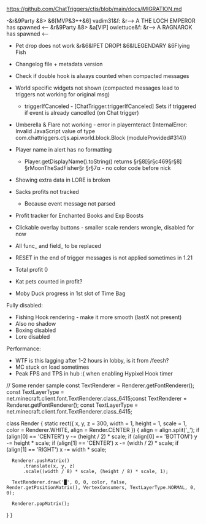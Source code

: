 https://github.com/ChatTriggers/ctjs/blob/main/docs/MIGRATION.md

-&r&9Party &8> &6[MVP&3++&6] vadim31&f: &r--> A THE LOCH EMPEROR has spawned <--
&r&9Party &8> &a[VIP] owlettuce&f: &r--> A RAGNAROK has spawned <--

- Pet drop does not work
&r&6&lPET DROP! &6&lLEGENDARY &6Flying Fish

- Changelog file + metadata version

- Check if double hook is always counted when compacted messages
- World specific widgets not shown (compacted messages lead to triggers not working for original msg)
  - triggerIfCanceled - [ChatTrigger.triggerIfCanceled] Sets if triggered if event is already cancelled (on Chat trigger)
- Umberella & Flare not working - error in playernteract (InternalError: Invalid JavaScript value of type com.chattriggers.ctjs.api.world.block.Block (moduleProvided#314))
- Player name in alert has no formatting
  -  Player.getDisplayName().toString() returns §r§8[§r§c469§r§8] §rMoonTheSadFisher§r §r§7α - no color code before nick

- Showing extra data in LORE is broken

- Sacks profits not tracked
  - Because event message not parsed

- Profit tracker for Enchanted Books and Exp Boosts
- Clickable overlay buttons  - smaller scale renders wrongle, disabled for now
- All func_ and field_ to be replaced
- RESET in the end of trigger messages is not applied sometimes in 1.21
- Total profit 0
- Kat pets counted in profit?

- Moby Duck progress in 1st slot of Time Bag

Fully disabled:
- Fishing Hook rendering - make it more smooth (lastX not present)
- Also no shadow
- Boxing disabled
- Lore disabled

Performance:
- WTF is this lagging after 1-2 hours in lobby, is it from /feesh?
- MC stuck on load sometimes
- Peak FPS and TPS in hub :( when enabling Hypixel Hook timer



// Some render sample
const TextRenderer = Renderer.getFontRenderer();
const TextLayerType = net.minecraft.client.font.TextRenderer.class_6415;const TextRenderer = Renderer.getFontRenderer();
const TextLayerType = net.minecraft.client.font.TextRenderer.class_6415;

class Render {
  static rect({ x, y, z = 300, width = 1, height = 1, scale = 1, color = Renderer.WHITE, align = Render.CENTER }) {
      align = align.split('_');
      if (align[0] == 'CENTER') y -= (height / 2) * scale;
      if (align[0] == 'BOTTOM') y -= height * scale;
      if (align[1] == 'CENTER') x -= (width / 2) * scale;
      if (align[1] == 'RIGHT') x -= width * scale;
  
      Renderer.pushMatrix()
          .translate(x, y, z)
          .scale((width / 8) * scale, (height / 8) * scale, 1);
  
      TextRenderer.draw('█', 0, 0, color, false, Render.getPositionMatrix(), VertexConsumers, TextLayerType.NORMAL, 0, 0);
  
      Renderer.popMatrix();
  }
}